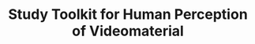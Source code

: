 ---
id: studytoolkitvid
title: "Study Toolkit for Human Perception of Videomaterial"
title_project: "Study Toolkit for Human Perception of Videomaterial"
title_short: "StudyToolKitVid"
period: "Oct 22 – Sep 23 (12 months)" 
round: "1"
lecture2go: "64225"
uhh_url: "https://www.hcl.uni-hamburg.de/ddlitlab/data-literacy-studierendenprojekte/erste-foerderrunde/studytoolkitvid.html"
students: "Christian Schuler,  Dominik Hauser"
mentor: "Prof. Dr. Timo Baumann"
text: |
    Our project aims towards creating a modular solution for data set creation, online study creation, and statistical and exploratory data analysis. We call this our *toolkit*. The focus lies on video material, where a human rater should rate different excerpts based on their subjective perception. 

    The first part of this three-step project contains the assisted *creation of data sets*. We want to enable an easy conversion from raw data to data sets that contain modifications of different attributes. Examples of different kinds of modifications are editing single frames of a video, changing the speed of spoken/visual parts, or simply applying different encodings and decodings. Our goal for this part is to create a data set for ourselves with a vast amount of different modifications for dubbing research. This was the initial idea that led to our project.  

    The second part is the creation of an *online study*. The data for this study either comes from the first part or another source. The modularity of the toolkit enables to use each part separately, given the correct input formats. The online study will be either local or online and will offer a HTML page with integrated media data and scales for rating the excerpts based on their modified attributes.

    The third part is the analysis of results generated in part two or from another source. Explanations and examples will guide a user toward statistical research. To get a feeling for the results and explore what and how the participants rated, exploratory graphs could be auto-generated. In addition, there will be the possibility for basic statistical analysis such as detecting outliers be it on the side of the tested data or the side of a participant rating drastically different than the rest. Analysis for this part is mostly done in the form of graphs but can be of other modalities, such as numerical if fitting. 

    Creating such a toolkit solution is not trivial. Especially when there is a lot of established software that is able to do the mentioned parts individually. We strive to combine many different solutions and advance them to get a comprehensible toolkit with a modular structure enabling an easy entry and exit between the parts. Together with explanations and examples, students might see this to be an ideal entry point into the field of empirical research.   

image: "https://www.hcl.uni-hamburg.de/16179372/videomaterial-privat-dd5d6a4f23872eb5b4c7b798cef824b74870ecec.jpg"
image_credit: "Schuler/Hauser"
---